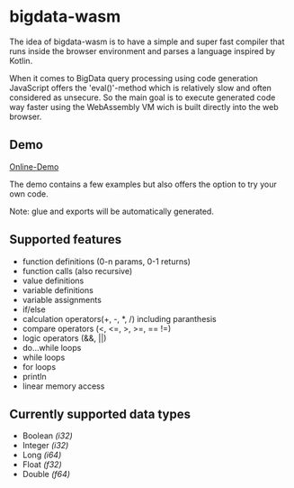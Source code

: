 # bigdata-wasm
The idea of bigdata-wasm is to have a simple and super fast compiler that runs inside the browser environment and parses a language inspired by Kotlin.

When it comes to BigData query processing using code generation JavaScript offers the 'eval()'-method which is relatively slow and often considered as unsecure.
So the main goal is to execute generated code way faster using the WebAssembly VM wich is built directly into the web browser.

## Demo
[Online-Demo](https://cdn.rawgit.com/nr23730/bigdata-wasm/a957496c/index.html)

The demo contains a few examples but also offers the option to try your own code.

Note: glue and exports will be automatically generated.

## Supported features

- function definitions (0-n params, 0-1 returns)
- function calls (also recursive)
- value definitions
- variable definitions
- variable assignments
- if/else
- calculation operators(+, -, *, /) including paranthesis
- compare operators (<, <=, >, >=, == !=)
- logic operators (&&,  ||)
- do...while loops
- while loops
- for loops
- println
- linear memory access

## Currently supported data types

- Boolean *(i32)*
- Integer *(i32)*
- Long *(i64)*
- Float *(f32)*
- Double *(f64)*

